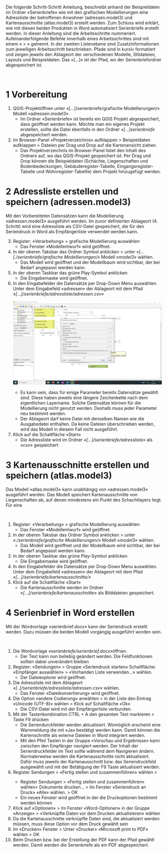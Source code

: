 <p>&nbsp;</p>
<p>&nbsp;</p>
<p>Die folgende Schritt-Schritt Anleitung, beschreibt anhand der Beispieldaten im Ordner &laquo;Serienbriefe&raquo; wie mit den grafischen Modellierungen eine Adressliste der betroffenen Anwohner (adressen.model3) und Kartenausschnitte (atlas.model3) erstellt werden. Zum Schluss wird erklärt, wie mit diesen beiden Produkten in Word automatisiert Serienbriefe erstellt werden. In dieser Anleitung sind die Arbeitsschritte nummeriert. Aufeinanderfolgende Befehle innerhalb eines Arbeitsschrittes sind mit einem &laquo; &gt; &raquo; getrennt. In der zweiten Listenebene sind Zusatzinformationen zum jeweiligen Arbeitsschritt beschrieben. Pfade sind in kursiv formatiert und zeigen jeweils den Ablageort der verschiedenen Modelle, Stildateien, Layouts und Beispieldaten. Das &laquo;[&hellip;]&raquo; ist der Pfad, wo der Serienbriefordner abgespeichert ist.&nbsp;&nbsp;</p>
<p>&nbsp;</p>
<h1>1 Vorbereitung</h1>
<ol>
<li>QGIS-Projektöffnen unter &laquo;[&hellip;]/serienbriefe/grafische Modellierungen/&raquo; Modell &laquo;adressen.model3&raquo;
<ul>
<li>Im Ordner &laquo;Serienbriefe&raquo; ist bereits ein QGIS Projekt abgespeichert, dass geöffnet werden kann. Möchte man ein eigenes Projekt erstellen, sollte die Datei ebenfalls in den Ordner <em>&laquo;[&hellip;]serienbriefe</em> abgespeichert werden.</li>
</ul>
</li>
<li>Im Browser-Panel &laquo;Projektverzeichnis&raquo; aufklappen &gt; Beispieldaten aufklappen &gt; Dateien per Drag und Drop auf die Kartenansicht ziehen.
<ul>
<li>Das Projektverzeichnis im Browser-Panel listet den Inhalt des Ordners auf, wo das QGIS-Projekt gespeichert ist. Per Drag und Drop können die Beispieldaten (Schächte, Liegenschaften und Bodenbedeckungen, Gebäuderegister-Tabelle, Eingangsregister-Tabelle und Wohnregister-Tabellle) dem Projekt hinzugefügt werden.</li>
</ul>
</li>
</ol>
<h1>2 Adressliste erstellen und speichern (adressen.model3)</h1>
<p>Mit den Vorbereiteten Datensätzen kann die Modellierung &laquo;adressen.model3&raquo; ausgeführt werden. Im zuvor definierten Ablageort (4. Schritt) wird eine Adressliste als CSV-Datei gespeichert, die für den Seriendruck in Word als Empfängerliste verwendet werden kann.</p>
<ol start="3">
<li>Register: &laquo;Verarbeitung&raquo; &gt; grafische Modellierung auswählen
<ul>
<li>Das Fenster &laquo;Modellentwurf&raquo; wird geöffnet.</li>
</ul>
</li>
<li>In der oberen Taksbar das Ordner Symbol anklicken &gt; unter <em>&laquo;[&hellip;[./serienbriefe/grafische Modellierungen/&raquo; </em>Modell &laquo;<em>model3&raquo; </em>wählen.
<ul>
<li>Das Modell wird geöffnet und der Modellbaum wird sichtbar, der bei Bedarf angepasst werden kann.</li>
</ul>
</li>
<li>In der oberen Taskbar das grüne Play-Symbol anklicken
<ul>
<li>Die Eingabemaske wird geöffnet.</li>
</ul>
</li>
<li>In den Eingabefelder die Datensätze per Drop-Down Menu auswählen. Unter dem Eingabefeld &laquo;adressen&raquo; der Ablageort mit dem Pfad <em>&laquo;[&hellip;]/serienbriefe/adressliste/adressen.csv&raquo; </em>

![TEKSI wastewater Module](screenshots/pfad_adressliste.png)


<ul>
<li>Es kann sein, dass für einige Parameter bereits Datensätze gewählt sind. Diese haben jeweils eine längere Zeichenkette nach dem eigentlichen Layername. Solche Datensätze können für die Modellierung nicht genutzt werden. Deshalb muss jeder Parameter neu bestimmt werden.</li>
<li>Der Ablageort darf keine Datei mit denselben Namen wie die Ausgabedatei enthalten. Da keine Dateien überschrieben werden, wird das Modell in diesem Fall nicht ausgeführt.</li>
</ul>
</li>
<li>Klick auf die Schaltfläche &laquo;Start&raquo;
<ul>
<li>Die Adressliste wird im Ordner <em>&laquo;[&hellip;]/serienbriefe/adressliste&raquo; </em>als &laquo;<em>csv&raquo;</em> gespeichert </li>
</ul>
</li>
</ol>
<h1>3 Kartenausschnitte erstellen und speichern (atlas.model3)</h1>
<p>Das Modell &laquo;atlas.model3&raquo; kann unabhängig von &laquo;adressen.model3&raquo; ausgeführt werden. Das Modell speichert Kartenausschnitte von Liegenschaften ab, auf denen mindestens ein Punkt des Schachtlayers liegt. Für eine</p>
<p>&nbsp;</p>
<ol>
<li>Register: &laquo;Verarbeitung&raquo; &gt; grafische Modellierung auswählen
<ul>
<li>Das Fenster &laquo;Modellentwurf&raquo; wird geöffnet.</li>
</ul>
</li>
<li>In der oberen Taksbar das Ordner Symbol anklicken &gt; unter <em>&laquo;./serienbriefe/grafische Modellierungen/&raquo; </em>Modell &laquo;<em>model3&raquo; </em>wählen.
<ul>
<li>Das Modell wird geöffnet und der Modellbaum wird sichtbar, der bei Bedarf angepasst werden kann.</li>
</ul>
</li>
<li>In der oberen Taskbar das grüne Play-Symbol anklicken
<ul>
<li>Die Eingabemaske wird geöffnet.</li>
</ul>
</li>
<li>In den Eingabefelder die Datensätze per Drop-Down Menu auswählen. Unter dem Eingabefeld &laquo;adressen&raquo; der Ablageort mit dem Pfad <em>&laquo;[&hellip;]/serienbriefe/kartenausschnitte/&raquo; </em></li>
<li>Klick auf die Schaltfläche &laquo;Start&raquo;
<ul>
<li>Die Kartenausschnitte werden im Ordner <em>&laquo;[&hellip;]/serienbriefe/kartenausschnitte&raquo; </em>als Bilddateien gespeichert.</li>
</ul>
</li>
</ol>
<h1>4 Serienbrief in Word erstellen</h1>
<p>Mit der Wordvorlage &laquo;serienbrief.docx&raquo; kann der Seriendruck erstellt werden. Dazu müssen die beiden Modell vorgängig ausgeführt worden sein.</p>
<p>&nbsp;</p>
<ol>
<li>Die Wordvorlage <em>&laquo;serienbriefe/serienbrief.docx&raquo;</em>öffnen.
<ul>
<li>Der Text kann nun beliebig geändert werden. Die Feldfunktionen sollten dabei unverändert bleiben</li>
</ul>
</li>
<li>Register: &laquo;Sendungen&raquo; &gt; Gruppe &laquo;Seriendruck starten&raquo; Schaltfläche: &laquo;Empfänger auswählen&raquo; &gt; &laquo;Vorhanden Liste verwenden&hellip;&raquo; wählen.
<ul>
<li>Der Dateiexplorer wird geöffnet.</li>
</ul>
</li>
<li>Die Adressliste mit dem Ablageort <em>&laquo;[..]/serienbriefe/adressliste/adressen.csv&raquo; </em>wählen.
<ul>
<li>Das Fenster &laquo;Dateikonvertierung&raquo; wird geöffnet.</li>
</ul>
</li>
<li>Die Option &laquo;andere Codierung&raquo; anwählen &gt; in der Liste den Eintrag &laquo;Unicode (UTF-8)&raquo; wählen &gt; Klick auf Schaltfläche &laquo;Ok&raquo;
<ul>
<li>Die CSV-Datei wird mit der Empfängerliste verbunden.</li>
</ul>
</li>
<li>Mit der Tastenkombination CTRL + A den gesamten Text markieren &gt; Taste F9 drücken
<ul>
<li>Die Seriendurckfelder werden aktualisiert. Womöglich erscheint eine Warnmeldung die mit &laquo;Ja&raquo; bestätigt werden kann. Damit können die Kartenschnitte als externe Dateien in Word integriert werden.</li>
<li>Mit den Pfeil Tasten in der Gruppe &laquo;Vorschau und Ergebnisse&raquo; kann zwischen den Empfänger navigiert werden. Der Inhalt der Seriendruckfelder im Text sollte während dem Navigieren ändern. Normalerweise werden die Kartenausschnitte nicht aktualisiert. Dafür muss jeweils der Kartenausschnitt bzw. das Seriendruckfeld ausgewählt und mit der Betätigung der F9 Taste aktualisiert werden.</li>
</ul>
</li>
<li>Register Sendungen &gt; &laquo;Fertig stellen und zusammenführen&raquo; wählen &gt;</li>
<ul>
<li> Register Sendungen > «Fertig stellen und zusammenführen» wählen> Dokumente drucken… > Im Fenster «Seriendruck an Druck» «Alle» wählen. > OK </li>
<li>	Ein neues Fenster wird geöffnet in der die Druckoptionen bestimmt werden können</li>
</ul>
<li>	Klick auf «Optionen» > Im Fenster «Word-Optionen» in der Gruppe «Anzeige» > «Verknüpfte Daten vor dem Drucken aktualisieren» wählen</li>
<li>	Da die Kartenausschnitte verknüpfte Daten sind, die aktualisiert werden müssen, muss diese Option vor dem Druck gewählt sein</li>
<li>	Im «Drucken» Fenster > Unter «Drucker» «Microsoft print to PDF» wählen > OK </li>
<li>	Beim Drucken bzw. bei der Erstellung der PDF kann der Pfad gewählt werden. Damit werden die Serienbriefe als ein PDF abgespeichert. </li>
</ol>
<p>&nbsp;</p>
<p>&nbsp;</p>
